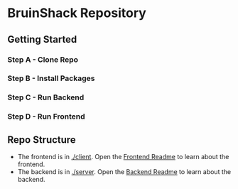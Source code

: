 # BruinShack Repository

## Getting Started

### Step A - Clone Repo 

### Step B - Install Packages

### Step C - Run Backend

### Step D - Run Frontend

## Repo Structure

* The frontend is in  [./client](./client).  Open the [Frontend Readme](./client/readme.md) to learn about the frontend.
* The backend is in [./server](./server).  Open the [Backend Readme](./server/readme.md) to learn about the backend.










